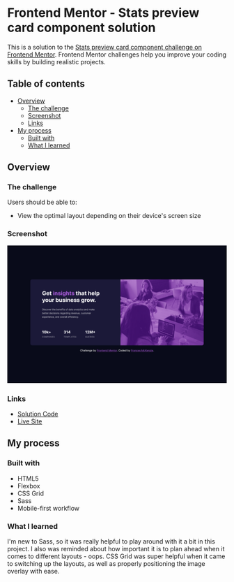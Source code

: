 # Frontend Mentor - Stats preview card component solution

This is a solution to the [Stats preview card component challenge on Frontend Mentor](https://www.frontendmentor.io/challenges/stats-preview-card-component-8JqbgoU62). Frontend Mentor challenges help you improve your coding skills by building realistic projects.

## Table of contents

- [Overview](#overview)
  - [The challenge](#the-challenge)
  - [Screenshot](#screenshot)
  - [Links](#links)
- [My process](#my-process)
  - [Built with](#built-with)
  - [What I learned](#what-i-learned)

## Overview

### The challenge

Users should be able to:

- View the optimal layout depending on their device's screen size

### Screenshot

![](./screenshot.png)

### Links

- [Solution Code](https://your-solution-url.com)
- [Live Site](https://your-live-site-url.com)

## My process

### Built with

- HTML5
- Flexbox
- CSS Grid
- Sass
- Mobile-first workflow


### What I learned

I'm new to Sass, so it was really helpful to play around with it a bit in this project. I also was reminded about how important it is to plan ahead when it comes to different layouts - oops. CSS Grid was super helpful when it came to switching up the layouts, as well as properly positioning the image overlay with ease.
